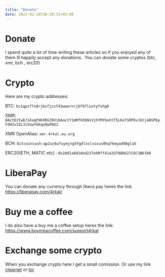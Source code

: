 ```yaml
---
title: "Donate"
date: 2023-02-26T20:29:31+03:00
---
```

# Donate
I spend quite a lot of time writing these articles so if you enjoyed any of them Ill happily accept any donations . You can donate some cryptos (btc, xmr, bch , erc20)
# Crypto
Here are my crypto addresses:

BTC: `bc1qpzf7s0rj6sfjzsf43wwernrj6f97luxtyfvhg0`

XMR: `8AztDJtwb7iKaqP4KXRG39VibAacCY1mMfH3bNsVjhYMYbohtT5LKoTSRP6vJGtjeBSPEpFdHZx3ZL3iVowYdkqeQwPAG2`

XMR OpenAlias: `xmr.4rkal.eu.org`

BCH: `bitcoincash:qp2uc6ufuymjng5fg4lxslssxus0hqfkmyad98gla5` 

ERC20(ETH, MATIC etc) : `0x2A91a892ded237e09ff41e2d798D627C6C3B6fA0`

# LiberaPay
You can donate any currency through libera pay heres the link https://liberapay.com/4rkal/

# Buy me a coffee
I do also have a buy me a coffee setup
heres the link: https://www.buymeacoffee.com/support4rkal

# Exchange some crypto
When you exchange crypto here I get a small comission.
Or use my link [clearnet](https://trocador.app/?ref=VABs65VXR3) or [tor](http://trocadorfyhlu27aefre5u7zri66gudtzdyelymftvr4yjwcxhfaqsid.onion/?ref=VABs65VXR3)


